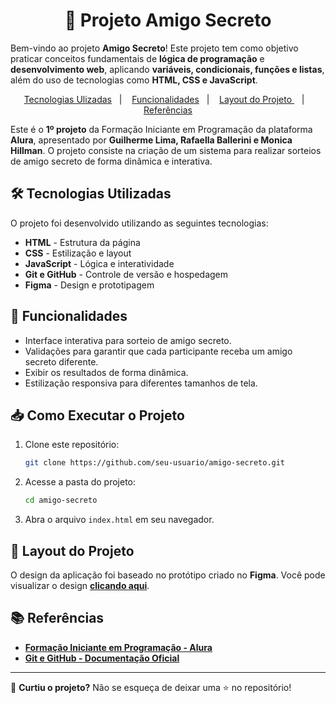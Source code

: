 <h1 align="center"> 🎁 Projeto Amigo Secreto </h1>

Bem-vindo ao projeto **Amigo Secreto**! Este projeto tem como objetivo praticar conceitos fundamentais de **lógica de programação** e **desenvolvimento web**, aplicando **variáveis, condicionais, funções e listas**, além do uso de tecnologias como **HTML, CSS e JavaScript**.

<p align="center">
  <a href="#-tecnologias-utilizadas">Tecnologias Ulizadas</a>&nbsp;&nbsp;&nbsp;|&nbsp;&nbsp;&nbsp;
  <a href="#-funcionalidades">Funcionalidades</a>&nbsp;&nbsp;&nbsp;|&nbsp;&nbsp;&nbsp;
  <a href="#-como-executar-o-projeto"> Layout do Projeto </a>&nbsp;&nbsp;&nbsp;|&nbsp;&nbsp;&nbsp;
  <a href="#-referências">Referências</a>
</p>

Este é o **1º projeto** da Formação Iniciante em Programação da plataforma **Alura**, apresentado por **Guilherme Lima, Rafaella Ballerini e Monica Hillman**. O projeto consiste na criação de um sistema para realizar sorteios de amigo secreto de forma dinâmica e interativa.

## 🛠️ Tecnologias Utilizadas

O projeto foi desenvolvido utilizando as seguintes tecnologias:

- **HTML** - Estrutura da página
- **CSS** - Estilização e layout
- **JavaScript** - Lógica e interatividade
- **Git e GitHub** - Controle de versão e hospedagem
- **Figma** - Design e prototipagem

## 📌 Funcionalidades

- Interface interativa para sorteio de amigo secreto.
- Validações para garantir que cada participante receba um amigo secreto diferente.
- Exibir os resultados de forma dinâmica.
- Estilização responsiva para diferentes tamanhos de tela.

## 📥 Como Executar o Projeto

1. Clone este repositório:
   ```bash
   git clone https://github.com/seu-usuario/amigo-secreto.git
   ```
2. Acesse a pasta do projeto:
   ```bash
   cd amigo-secreto
   ```
3. Abra o arquivo `index.html` em seu navegador.

## 📸 Layout do Projeto

O design da aplicação foi baseado no protótipo criado no **Figma**. Você pode visualizar o design **[clicando aqui](#)**.

## 📚 Referências

- **[Formação Iniciante em Programação - Alura](https://cursos.alura.com.br/formacao-logica-de-programacao-grupo8-one)**
- **[Git e GitHub - Documentação Oficial](https://git-scm.com/doc)**

---

📌 **Curtiu o projeto?** Não se esqueça de deixar uma ⭐ no repositório!



